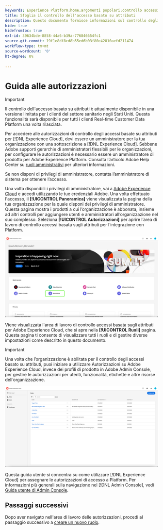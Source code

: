 ```yaml
---
keywords: Experience Platform;home;argomenti popolari;controllo accessi;controllo accessi basato su attributi;ABAC
title: Sfoglia il controllo dell'accesso basato su attributi
description: Questo documento fornisce informazioni sul controllo degli accessi basato sugli attributi in Adobe Experience Platform
hide: true
hidefromtoc: true
exl-id: 39634bde-8858-44a6-b39a-776846654fc1
source-git-commit: 19f1e8df8cd8b55ed6b03f80e42810aefd211474
workflow-type: tm+mt
source-wordcount: '0'
ht-degree: 0%

---
```


# Guida alle autorizzazioni

>[!IMPORTANT]
>
>Il controllo dell&#39;accesso basato su attributi è attualmente disponibile in una versione limitata per i clienti del settore sanitario negli Stati Uniti. Questa funzionalità sarà disponibile per tutti i clienti Real-time Customer Data Platform una volta rilasciata.

Per accedere alle autorizzazioni di controllo degli accessi basate su attributi per [!DNL Experience Cloud], devi essere un amministratore per la tua organizzazione con una sottoscrizione a [!DNL Experience Cloud]. Sebbene Adobe supporti gerarchie di amministratori flessibili per le organizzazioni, per configurare le autorizzazioni è necessario essere un amministratore di prodotto per Adobe Experience Platform. Consulta l’articolo Adobe Help Center su [ruoli amministrativi](https://helpx.adobe.com/enterprise/using/admin-roles.html) per ulteriori informazioni.

Se non disponi di privilegi di amministratore, contatta l’amministratore di sistema per ottenere l’accesso.

Una volta disponibili i privilegi di amministratore, vai a [Adobe Experience Cloud](https://experience.adobe.com/) e accedi utilizzando le tue credenziali Adobe. Una volta effettuato l&#39;accesso, il **[!UICONTROL Panoramica]** viene visualizzata la pagina della tua organizzazione per la quale disponi dei privilegi di amministratore. Questa pagina mostra i prodotti a cui l’organizzazione è abbonata, insieme ad altri controlli per aggiungere utenti e amministratori all’organizzazione nel suo complesso. Seleziona **[!UICONTROL Autorizzazioni]** per aprire l’area di lavoro di controllo accessi basata sugli attributi per l’integrazione con Platform.

![flac-select-product](../../images/flac-ui/flac-select-product.png)

Viene visualizzata l&#39;area di lavoro di controllo accessi basata sugli attributi per Adobe Experience Cloud, che si apre nella **[!UICONTROL Ruoli]** pagina. Questa pagina ti consente di visualizzare tutti i ruoli e di gestire diverse impostazioni come descritto in questo documento.

>[!IMPORTANT]
>
>Una volta che l’organizzazione è abilitata per il controllo degli accessi basato su attributi, puoi iniziare a utilizzare Autorizzazioni su Adobe Experience Cloud, invece dei profili di prodotto in Adobe Admin Console, per gestire le autorizzazioni per utenti, funzionalità, etichette e altre risorse dell’organizzazione.

![flac-select-role](../../images/flac-ui/flac-select-roles.png)

Questa guida utente si concentra su come utilizzare [!DNL Experience Cloud] per assegnare le autorizzazioni di accesso a Platform. Per informazioni più generali sulla navigazione nel [!DNL Admin Console], vedi [Guida utente di Admin Console](https://helpx.adobe.com/it/enterprise/using/admin-console.html).

## Passaggi successivi

Dopo aver navigato nell&#39;area di lavoro delle autorizzazioni, procedi al passaggio successivo a [creare un nuovo ruolo](roles.md).
